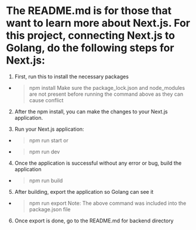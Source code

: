 # The README.md is for those that want to learn more about Next.js. For this project, connecting Next.js to Golang, do the following steps for Next.js:

1. First, run this to install the necessary packages
  - > npm install
Make sure the package_lock.json and node_modules are not present before running the command above as they can cause conflict

2. After the npm install, you can make the changes to your Next.js application.

3. Run your Next.js application:
  - > npm run start
  or
  - > npm run dev

4. Once the application is successful without any error or bug, build the application
  - > npm run build

5. After building, export the application so Golang can see it
  - > npm run export
  Note: The above command was included into the package.json file

6. Once export is done, go to the README.md for backend directory